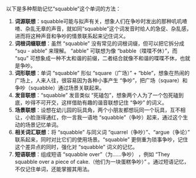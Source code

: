 以下是多种帮助记忆“squabble”这个单词的方法：
1. **词源联想**：squabble可能与拟声有关，想象人们在争吵时发出的那种叽叽喳喳、杂乱无章的声音，就如同“squabble”这个词发音时给人的急促、杂乱感，进而将这种声音和争吵的情景联系起来记住词义。 
2. **词根词缀联想**：虽然 “squabble” 没有常见的词根词缀，但可以把它拆分成 “squ - abble” 来理解。 “abble” 可联想为像 “babble（喋喋不休）”，而 “squ” 可想象成一种不太和谐的前缀，二者结合就像不和谐的喋喋不休，也就是争吵。 
3. **词形联想**：单词 “squabble” 形似 “square（广场）” + “bble”，想象在热闹的广场上，人来人往，很容易因为各种小事产生 “争吵”，把广场（square）和争吵（squabble）通过场景关联起来。 
4. **发音联想**：“squabble” 发音类似 “死磕包”，想象两个人为了一个包死磕到底，吵得不可开交，这样借助有趣的谐音联想记住 “争吵” 的词义。 
5. **场景联想**：设想在幼儿园的玩具角，两个小朋友都想玩同一个玩具，互不相让，小脸涨得通红，你一言我一语地 “squabble”（争吵）起来，通过这个生动的场景记忆单词。 
6. **相关词汇联想**：将 “squabble” 与同义词 “quarrel（争吵）”、“argue（争论）” 联系起来，同时对比它们的使用场景。“squabble” 更侧重为琐事争吵，记住这个差异点的同时，强化对 “squabble” 词义的记忆。 
7. **短语联想**：组成短语 “squabble over”（为……争吵） ，例如 “They squabble over a piece of cake.（他们为一块蛋糕争吵）” 。通过短语记忆，不仅记住单词，还能掌握其用法。 